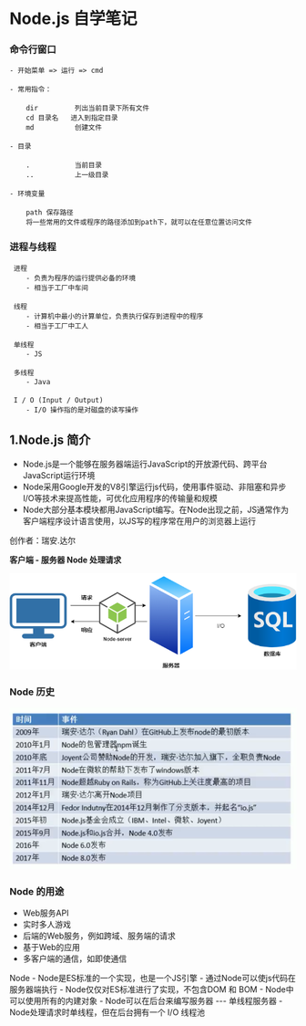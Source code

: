 # Node.js 自学笔记

### 命令行窗口

    - 开始菜单 => 运行 => cmd
    
    - 常用指令：
    
        dir         列出当前目录下所有文件
        cd 目录名   进入到指定目录 
        md          创建文件
    
    - 目录
    
        .           当前目录
        ..          上一级目录
    
    - 环境变量
    
        path 保存路径
        将一些常用的文件或程序的路径添加到path下，就可以在任意位置访问文件

### 进程与线程

     进程 
        - 负责为程序的运行提供必备的环境
        - 相当于工厂中车间
    
     线程 
        - 计算机中最小的计算单位，负责执行保存到进程中的程序
        - 相当于工厂中工人
    
     单线程
        - JS
    
     多线程
        - Java

     I / O (Input / Output)
        - I/O 操作指的是对磁盘的读写操作

## 1.Node.js 简介
+ Node.js是一个能够在服务器端运行JavaScript的开放源代码、跨平台JavaScript运行环境
+ Node采用Google开发的V8引擎运行js代码，使用事件驱动、非阻塞和异步I/O等技术来提高性能，可优化应用程序的传输量和规模
+ Node大部分基本模块都用JavaScript编写。在Node出现之前，JS通常作为客户端程序设计语言使用，以JS写的程序常在用户的浏览器上运行


创作者：瑞安.达尔

**客户端 - 服务器 Node 处理请求**

![响应/请求](./assets/Node_01.png)

### Node 历史
![node历史](./assets/Node_02.png)

### Node 的用途
+ Web服务API
+ 实时多人游戏
+ 后端的Web服务，例如跨域、服务端的请求
+ 基于Web的应用
+ 多客户端的通信，如即使通信

Node
    - Node是ES标准的一个实现，也是一个JS引擎
    - 通过Node可以使js代码在服务器端执行
    - Node仅仅对ES标准进行了实现，不包含DOM 和 BOM
    - Node中可以使用所有的内建对象
    - Node可以在后台来编写服务器 --- 单线程服务器
    - Node处理请求时单线程，但在后台拥有一个 I/O 线程池
